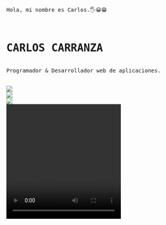 <html>
<pre>
<body>



<p>Hola, mi nombre es Carlos.🖐😀😁</p>
<h1><b>CARLOS CARRANZA</b></h1>
<text>Programador & Desarrollador web de aplicaciones.</text>
<br>
<a href="mailto:iesc_jcarlos@hotmail.com" target="blank"><img src="https://img.shields.io/badge/Gmail-D14836?style=for-the-badge&logo=gmail&logoColor=white"></a>
<a href="https://www.linkedin.com/in/jcarlos-carranza/" target="blank"><img src="https://img.shields.io/badge/LinkedIn-0077B5?style=for-the-badge&logo=linkedin&logoColor=white"></a>
<a href="https://wa.me/527441669413" target="blank"><img src="https://img.shields.io/badge/whatsApp-D14836?style=for-the-badge&logo=whatssApp&logoColor=white%22"></a>
<video src="https://www.youtube.com/watch?v=ZtfXKrdxi0k" width="300" height="300">Ir video</video>

</body> 
</html>



